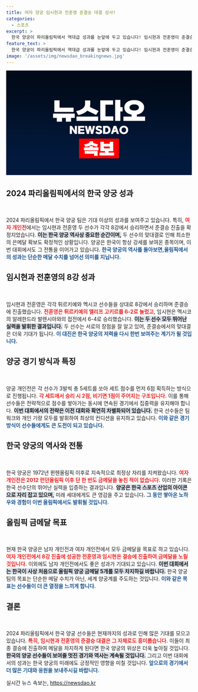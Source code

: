 ```yaml
---
title: 여자 양궁 임시현과 전훈영 준결승 대결 성사!
categories:
  - 스포츠
excerpt: >
  한국 양궁이 파리올림픽에서 역대급 성과를 눈앞에 두고 있습니다! 임시현과 전훈영이 준결승에서 맞붙어 최소 은메달을 확보했으며, 금메달까지의 여정을 기대해 봅니다. 이들의 대결은 양궁 역사에 새로운 이정표가 될 것입니다.
feature_text: >
  한국 양궁이 파리올림픽에서 역대급 성과를 눈앞에 두고 있습니다! 임시현과 전훈영이 준결승에서 맞붙어 최소 은메달을 확보했으며, 금메달까지의 여정을 기대해 봅니다. 이들의 대결은 양궁 역사에 새로운 이정표가 될 것입니다.
image: '/assets/img/newsdao_breakingnews.jpg'
---
```


<p><img src="/assets/img/newsdao_breakingnews.jpg" alt="pcversion 속보" /></p>

<h2 data-ke-size="size26">2024 파리올림픽에서의 한국 양궁 성과</h2>

<p data-ke-size="size16">&nbsp;</p>

<p>2024 파리올림픽에서 한국 양궁 팀은 기대 이상의 성과를 보여주고 있습니다. 특히, <b><span style="color: #ee2323;">여자 개인전</span></b>에서는 임시현과 전훈영 두 선수가 각각 8강에서 승리하면서 준결승 진출을 확정지었습니다. <b><span style="background-color: #21538527;">이는 한국 양궁 역사상 중요한 순간이며,</span></b> 두 선수의 맞대결로 인해 최소한의 은메달 확보도 확정적인 상황입니다. 양궁은 한국이 항상 강세를 보여온 종목이며, 이번 대회에서도 그 전통을 이어가고 있습니다. <b><span style="color: #1a5490;">한국 양궁의 역사를 돌아보면,올림픽에서의 성과는 단순한 메달 수치를 넘어선 의미를 지닙니다.</span></b></p>

<h2 data-ke-size="size26">임시현과 전훈영의 8강 성과</h2>

<p data-ke-size="size16">&nbsp;</p>

<p>임시현과 전훈영은 각각 튀르키예와 멕시코 선수들을 상대로 8강에서 승리하며 준결승에 진출했습니다. <b><span style="color: #ee2323;">전훈영은 튀르키예의 엘리프 고키르를 6-2로 눌렀고,</span></b> 임시현은 멕시코의 알레한드라 발렌시아와의 접전에서 6-4로 승리했습니다. <b><span style="background-color: #21538527;">이는 두 선수 모두 뛰어난 실력을 발휘한 결과입니다.</span></b> 두 선수는 서로의 장점을 잘 알고 있어, 준결승에서의 맞대결은 더욱 기대가 됩니다. <b><span style="color: #1a5490;">이 대진은 한국 양궁의 저력을 다시 한번 보여주는 계기가 될 것입니다.</span></b></p>

<h2 data-ke-size="size26">양궁 경기 방식과 특징</h2>

<p data-ke-size="size16">&nbsp;</p>

<p>양궁 개인전은 각 선수가 3발씩 총 5세트를 쏘아 세트 점수를 먼저 6점 획득하는 방식으로 진행됩니다. <b><span style="color: #ee2323;">각 세트에서 승리 시 2점, 비기면 1점이 주어지는 구조입니다.</span></b> 이를 통해 선수들은 전략적으로 점수를 쌓아가는 동시에 연속된 경기에서 집중력을 유지해야 합니다. <b><span style="background-color: #21538527;">이번 대회에서의 전략은 이전 대회와 확연히 차별화되어 있습니다.</span></b> 한국 선수들은 팀워크와 개인 기량 모두를 발휘하여 최상의 컨디션을 유지하고 있습니다. <b><span style="color: #1a5490;">이와 같은 경기 방식이 선수들에게도 큰 도전이 되고 있습니다.</span></b></p>

<h2 data-ke-size="size26">한국 양궁의 역사와 전통</h2>

<p data-ke-size="size16">&nbsp;</p>

<p>한국 양궁은 1972년 뮌헨올림픽 이후로 지속적으로 최정상 자리를 지켜왔습니다. <b><span style="color: #ee2323;">여자 개인전은 2012 런던올림픽 이후 단 한 번도 금메달을 놓친 적이 없습니다.</span></b> 이러한 기록은 한국 선수단의 뛰어난 실력을 입증하는 결과입니다. <b><span style="background-color: #21538527;">양궁은 한국 스포츠 산업의 아이콘으로 자리 잡고 있으며,</span></b> 미래 세대에게도 큰 영감을 주고 있습니다. <b><span style="color: #1a5490;">그 동안 쌓아온 노하우와 경험이 이번 올림픽에서도 발휘될 것입니다.</span></b></p>

<h2 data-ke-size="size26">올림픽 금메달 목표</h2>

<p data-ke-size="size16">&nbsp;</p>

<p>현재 한국 양궁은 남자 개인전과 여자 개인전에서 모두 금메달을 목표로 하고 있습니다. <b><span style="color: #ee2323;">여자 개인전에서 8강 진출에 성공한 전훈영과 임시현은 결승에 진출하여 금메달을 노릴 것입니다.</span></b> 이외에도 남자 개인전에서도 좋은 성과가 기대되고 있습니다. <b><span style="background-color: #21538527;">이번 대회에서는 한국이 사상 처음으로 올림픽 양궁 금메달 5개를 모두 차지하길 바랍니다.</span></b> 한국 양궁팀의 목표는 단순한 메달 수치가 아닌, 세계 양궁계를 주도하는 것입니다. <b><span style="color: #1a5490;">이와 같은 목표는 선수들이 더 큰 열정을 느끼게 합니다.</span></b></p>

<h2 data-ke-size="size26">결론</h2>

<p data-ke-size="size16">&nbsp;</p>

<p>2024 파리올림픽에서 한국 양궁 선수들은 현재까지의 성과로 인해 많은 기대를 모으고 있습니다. <b><span style="color: #ee2323;">특히, 임시현과 전훈영의 준결승 대결은 그 자체로도 흥미롭습니다.</span></b> 이들이 최종 결승에 진출하여 메달을 차지하게 된다면 한국 양궁의 위상은 더욱 높아질 것입니다. <b><span style="background-color: #21538527;">한국의 양궁 선수들이 보여줄 멋진 경기와 역사는 계속될 것입니다.</span></b> 그리고 이번 대회에서의 성과는 한국 양궁의 미래에도 긍정적인 영향을 미칠 것입니다. <b><span style="color: #1a5490;">앞으로의 경기에서 더 많은 기대와 응원을 보내주시길 바랍니다.</span></b></p>
실시간 뉴스 속보는, <a href="https://newsdao.kr" rel="dofollow">https://newsdao.kr</a>


